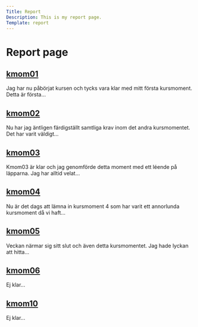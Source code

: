 ```yaml
---
Title: Report
Description: This is my report page.
Template: report
---
```


Report page
==========================
<!-- <hr> -->
<div class="kmom-box a">
    <a href="report/kmom01" class="rubrik"><h2>kmom01</h2></a>
    <p>Jag har nu påbörjat kursen och tycks vara klar med mitt första kursmoment. Detta är första... <br> <a href="report/kmom01"><i class="fas fa-arrow-right"></i></a></p>
</div>

<div class="kmom-box b">
    <a href="report/kmom02"><h2>kmom02</h2></a>
    <p>Nu har jag äntligen färdigställt samtliga krav inom det andra kursmomentet. Det har varit väldigt... <br> <a href="report/kmom02"><i class="fas fa-arrow-right"></i></a></p>
</div>

<div class="kmom-box c">
    <a href="report/kmom03"><h2>kmom03</h2></a>
    <p>Kmom03 är klar och jag genomförde detta moment med ett léende på läpparna. Jag har alltid velat... <br> <a href="report/kmom03"><i class="fas fa-arrow-right"></i></a></p>
</div>

<div class="kmom-box a">
    <a href="report/kmom04"><h2>kmom04</h2></a>
    <p>Nu är det dags att lämna in kursmoment 4 som har varit ett annorlunda kursmoment då vi haft... <br> <a href="report/kmom04"><i class="fas fa-arrow-right"></i></a></p>
</div>

<div class="kmom-box b">
    <a href="report/kmom05"><h2>kmom05</h2></a>
    <p>Veckan närmar sig sitt slut och även detta kursmomentet. Jag hade lyckan att hitta... <br> <a href="report/kmom05"><i class="fas fa-arrow-right"></i></a></p>
</div>

<div class="kmom-box c">
    <a href="#"><h2>kmom06</h2></a>
    <p>Ej klar...</p>
</div>

<div class="kmom-box project">
    <a href="#"><h2>kmom10</h2></a>
    <p>Ej klar...</p>
</div>
